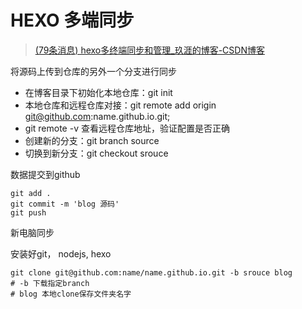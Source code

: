 # HEXO 多端同步

> [(79条消息) hexo多终端同步和管理_玖涯的博客-CSDN博客](https://blog.csdn.net/nineya_com/article/details/103535192)

将源码上传到仓库的另外一个分支进行同步

- 在博客目录下初始化本地仓库：git init
- 本地仓库和远程仓库对接：git remote add origin git@github.com:name.github.io.git;
- git remote -v 查看远程仓库地址，验证配置是否正确
- 创建新的分支：git branch source
- 切换到新分支：git checkout srouce

数据提交到github

```
git add .
git commit -m 'blog 源码'
git push
```

新电脑同步

安装好git， nodejs,  hexo

```
git clone git@github.com:name/name.github.io.git -b srouce blog
# -b 下载指定branch
# blog 本地clone保存文件夹名字
```


